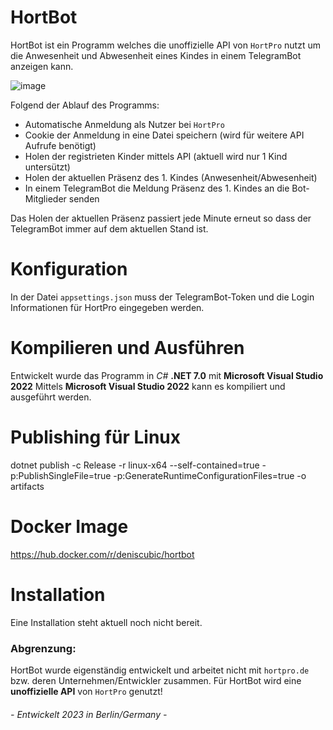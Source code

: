 # HortBot

HortBot ist ein Programm welches die unoffizielle API von `HortPro` nutzt um die Anwesenheit und Abwesenheit eines Kindes
in einem TelegramBot anzeigen kann.

![image](https://user-images.githubusercontent.com/1503277/221037838-8b9b760c-1908-411f-8cbc-c49ac1407c72.png)

Folgend der Ablauf des Programms:

* Automatische Anmeldung als Nutzer bei `HortPro`
* Cookie der Anmeldung in eine Datei speichern (wird für weitere API Aufrufe benötigt)
* Holen der registrieten Kinder mittels API (aktuell wird nur 1 Kind untersützt)
* Holen der aktuellen Präsenz des 1. Kindes (Anwesenheit/Abwesenheit)
* In einem TelegramBot die Meldung Präsenz des 1. Kindes an die Bot-Mitglieder senden

Das Holen der aktuellen Präsenz passiert jede Minute erneut so dass der TelegramBot immer auf dem aktuellen Stand ist.

# Konfiguration

In der Datei `appsettings.json` muss der TelegramBot-Token und die Login Informationen für HortPro eingegeben werden.

# Kompilieren und Ausführen

Entwickelt wurde das Programm in *C#* **.NET 7.0** mit **Microsoft Visual Studio 2022**
Mittels **Microsoft Visual Studio 2022** kann es kompiliert und ausgeführt werden.

# Publishing für Linux

dotnet publish -c Release -r linux-x64 --self-contained=true -p:PublishSingleFile=true -p:GenerateRuntimeConfigurationFiles=true -o artifacts

# Docker Image

https://hub.docker.com/r/deniscubic/hortbot

# Installation

Eine Installation steht aktuell noch nicht bereit.

### Abgrenzung:
HortBot wurde eigenständig entwickelt und arbeitet nicht mit `hortpro.de` bzw. deren Unternehmen/Entwickler zusammen.
Für HortBot wird eine **unoffizielle API** von `HortPro` genutzt!


###### - Entwickelt 2023 in Berlin/Germany -
